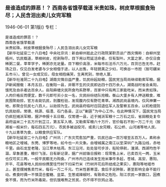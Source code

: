 ### 是谁造成的罪恶！？  西南各省饿莩载道  米贵如珠，树皮草根掘食殆尽；人民含泪出卖儿女完军粮

1946-06-01
第1版()
专栏：

    是谁造成的罪恶！？
    西南各省饿莩载道
    米贵如珠，树皮草根掘食殆尽；人民含泪出卖儿女完军粮
    【新华社延安二十八日电】中央社京讯：新自柳州抵此之行政院某职员谈广西灾情称：自柳州至梧州，饥民载道，草根树皮，挖剥殆尽，目下用以苟延活命者，仅有梨叶。大富之家，亦仅日食稀粥二餐，莘莘学子，稀粥亦无足量。目下粮价高涨，米每市石法币六万元，百货已告无市。赶场之日，仅见白发老婆与少女相偕于途，以人出售，年轻貌美之少妇，可换谷一市担（按可碾米五市斗）。曾见一女成交后，母女相抱痛哭，生离死别，惨绝人寰。
    【新华社淮阴二十九日电】湖南灾情日益严重，饥民纷起劫粮，国民党当局尚继续勒索军粮。据沪新闻报载：本月五日，在衡阳一县，非赈不生的灾民即达四十四万余人。湖南战时省会耒阳，饿死及自杀者达百余人。岳阳麻塘灾民所食均系野草，百家中只有两三家能吃米，而米贵如珠，人肉价格反而便宜，数千元即可买小女一名，灾民纷纷结队抢粮。衡山大堡乡有人押送粮食，难民围聚劫掠，官方击毙饥民，剖腹检验，发现腹内仅有野花青草。湘西武岗县境内，仅风神寨一地，即聚合饥民七八百人，以劫掠为生。武岗县府临时召回退伍军人及警察五百余，以机枪提防饥民劫掠。常德、桃源、临澧、石门各县，正以“剿匪”为中心工作。在此种情况下，国民党当局仍疯狂摊派军粮，据沪申报十五日载，仅常德一县，近于摊派军粮十二万石之后，省田粮处复令县府运米二十五万斤到芷江，第五军入境，又勒索军粮六十万斤，官价每石不到一万二千元（按湘省一般米价，每石四五万元），农民多被迫投河，或卖儿女完粮，石公桥、山河滩等地人民，十九以青草为食，以粮食供应军队。
    【新华社延安二十九日电】广州讯：广东灾荒愈加严重，饥民已由一百万增至五百万人。素称余粮地区之增城、东莞、博罗等地，如今也一片灾象。自增城属之南江以至深圳广九路沿线，赤地千里。由石龙至老隆，沿江草木枯凋。东江沿河，处处皆可步涉，船轮停航，潼湖、西湖均告干涸，旱象甚重，粮价飞涨，日有新记录，据广州前锋日报称：现零售上米，已卖百元一两，玉米也仅可买三两，一般平民都无力购食。广州市内已连续发生抢米事件多起，苍城、高安、惠阳、开平、花县等地人民纷纷携筐往竹树下扫采竹米（竹树开花后所结成之果实），惠阳等地墟市上，甚至摆摊售卖竹米，每石一万二千元。竹米性甚寒湿，食后手足肿胀，甚至影响全身不能行动。煮食时偶一不慎混合蜜糖、韭菜、生葱或辣椒时，有致命之危险。阳江农民一家数口，因煮食不慎，而为竹米所毒毙，但饥饿难熬之贫民，仍不得不饮鸩止渴。
